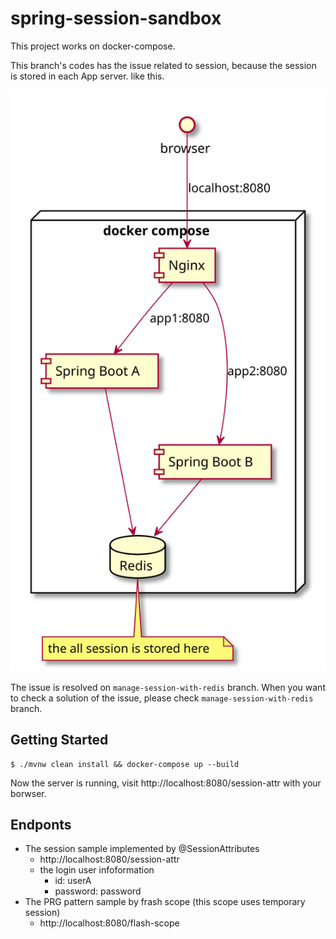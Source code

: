 # spring-session-sandbox
This project works on docker-compose.

This branch's codes has the issue related to session, because the session is stored in each App server.
like this.

![](server_config.svg)

The issue is resolved on `manage-session-with-redis` branch.
When you want to check a solution of the issue, please check `manage-session-with-redis` branch.

## Getting Started
```
$ ./mvnw clean install && docker-compose up --build
```

Now the server is running, visit http://localhost:8080/session-attr with your borwser.

## Endponts
- The session sample implemented by @SessionAttributes
  - http://localhost:8080/session-attr
  - the login user infoformation
    - id: userA
    - password: password
- The PRG pattern sample by frash scope (this scope uses temporary session)
  - http://localhost:8080/flash-scope
